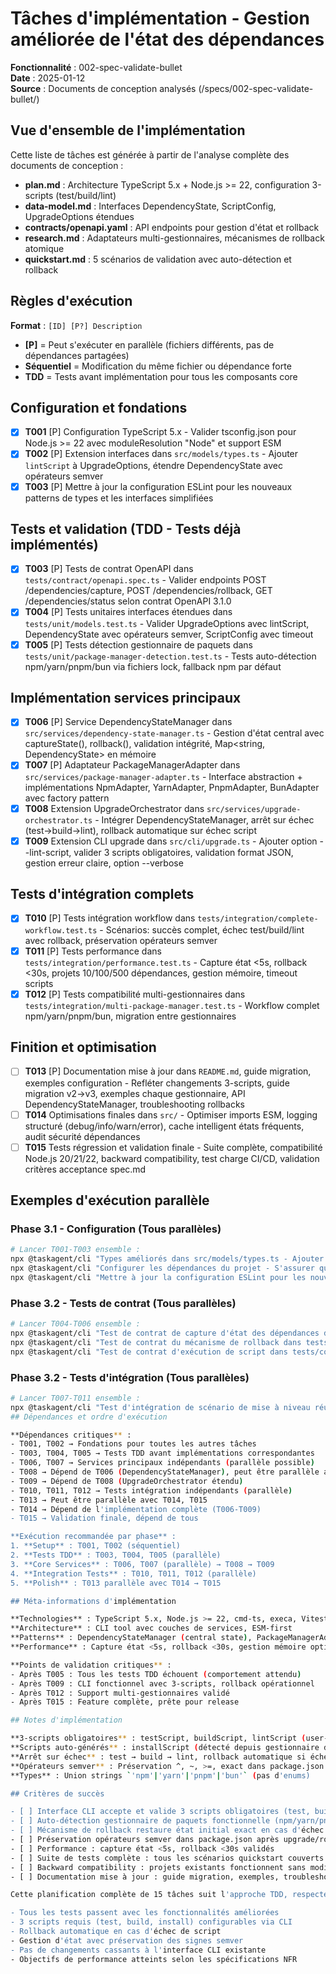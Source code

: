 # Tâches d'implémentation - Gestion améliorée de l'état des dépendances

**Fonctionnalité** : 002-spec-validate-bullet  
**Date** : 2025-01-12  
**Source** : Documents de conception analysés
(/specs/002-spec-validate-bullet/)

## Vue d'ensemble de l'implémentation

Cette liste de tâches est générée à partir de l'analyse complète des
documents de conception :

- **plan.md** : Architecture TypeScript 5.x + Node.js >= 22, configuration
  3-scripts (test/build/lint)
- **data-model.md** : Interfaces DependencyState, ScriptConfig,
  UpgradeOptions étendues
- **contracts/openapi.yaml** : API endpoints pour gestion d'état et
  rollback
- **research.md** : Adaptateurs multi-gestionnaires, mécanismes de rollback
  atomique
- **quickstart.md** : 5 scénarios de validation avec auto-détection et
  rollback

## Règles d'exécution

**Format** : `[ID] [P?] Description`

- **[P]** = Peut s'exécuter en parallèle (fichiers différents, pas de
  dépendances partagées)
- **Séquentiel** = Modification du même fichier ou dépendance forte
- **TDD** = Tests avant implémentation pour tous les composants core

## Configuration et fondations

- [x] **T001** [P] Configuration TypeScript 5.x - Valider tsconfig.json
      pour Node.js >= 22 avec moduleResolution "Node" et support ESM
- [x] **T002** [P] Extension interfaces dans `src/models/types.ts` -
      Ajouter `lintScript` à UpgradeOptions, étendre DependencyState avec
      opérateurs semver
- [x] **T003** [P] Mettre à jour la configuration ESLint pour les nouveaux
      patterns de types et les interfaces simplifiées

## Tests et validation (TDD - Tests déjà implémentés)

- [x] **T003** [P] Tests de contrat OpenAPI dans
      `tests/contract/openapi.spec.ts` - Valider endpoints POST
      /dependencies/capture, POST /dependencies/rollback, GET
      /dependencies/status selon contrat OpenAPI 3.1.0
- [x] **T004** [P] Tests unitaires interfaces étendues dans
      `tests/unit/models.test.ts` - Valider UpgradeOptions avec lintScript,
      DependencyState avec opérateurs semver, ScriptConfig avec timeout
- [x] **T005** [P] Tests détection gestionnaire de paquets dans
      `tests/unit/package-manager-detection.test.ts` - Tests auto-détection
      npm/yarn/pnpm/bun via fichiers lock, fallback npm par défaut

## Implémentation services principaux

- [x] **T006** [P] Service DependencyStateManager dans
      `src/services/dependency-state-manager.ts` - Gestion d'état central
      avec captureState(), rollback(), validation intégrité, Map<string,
      DependencyState> en mémoire
- [x] **T007** [P] Adaptateur PackageManagerAdapter dans
      `src/services/package-manager-adapter.ts` - Interface abstraction +
      implémentations NpmAdapter, YarnAdapter, PnpmAdapter, BunAdapter avec
      factory pattern
- [x] **T008** Extension UpgradeOrchestrator dans
      `src/services/upgrade-orchestrator.ts` - Intégrer
      DependencyStateManager, arrêt sur échec (test→build→lint), rollback
      automatique sur échec script
- [x] **T009** Extension CLI upgrade dans `src/cli/upgrade.ts` - Ajouter
      option --lint-script, valider 3 scripts obligatoires, validation
      format JSON, gestion erreur claire, option --verbose

## Tests d'intégration complets

- [x] **T010** [P] Tests intégration workflow dans
      `tests/integration/complete-workflow.test.ts` - Scénarios: succès
      complet, échec test/build/lint avec rollback, préservation opérateurs
      semver
- [x] **T011** [P] Tests performance dans
      `tests/integration/performance.test.ts` - Capture état <5s, rollback
      <30s, projets 10/100/500 dépendances, gestion mémoire, timeout
      scripts
- [x] **T012** [P] Tests compatibilité multi-gestionnaires dans
      `tests/integration/multi-package-manager.test.ts` - Workflow complet
      npm/yarn/pnpm/bun, migration entre gestionnaires

## Finition et optimisation

- [ ] **T013** [P] Documentation mise à jour dans `README.md`, guide
      migration, exemples configuration - Refléter changements 3-scripts,
      guide migration v2→v3, exemples chaque gestionnaire, API
      DependencyStateManager, troubleshooting rollbacks
- [ ] **T014** Optimisations finales dans `src/` - Optimiser imports ESM,
      logging structuré (debug/info/warn/error), cache intelligent états
      fréquents, audit sécurité dépendances
- [ ] **T015** Tests régression et validation finale - Suite complète,
      compatibilité Node.js 20/21/22, backward compatibility, test charge
      CI/CD, validation critères acceptance spec.md

## Exemples d'exécution parallèle

### Phase 3.1 - Configuration (Tous parallèles)

```bash
# Lancer T001-T003 ensemble :
npx @taskagent/cli "Types améliorés dans src/models/types.ts - Ajouter les interfaces DependencyState, ScriptConfig, UpgradeOptions avec des types union de chaînes"
npx @taskagent/cli "Configurer les dépendances du projet - S'assurer que cmd-ts, execa sont disponibles"
npx @taskagent/cli "Mettre à jour la configuration ESLint pour les nouveaux patterns de types"
```

### Phase 3.2 - Tests de contrat (Tous parallèles)

```bash
# Lancer T004-T006 ensemble :
npx @taskagent/cli "Test de contrat de capture d'état des dépendances dans tests/contract/dependency-state.spec.ts"
npx @taskagent/cli "Test de contrat du mécanisme de rollback dans tests/contract/rollback-mechanism.spec.ts"
npx @taskagent/cli "Test de contrat d'exécution de script dans tests/contract/script-execution.spec.ts"
```

### Phase 3.2 - Tests d'intégration (Tous parallèles)

```bash
# Lancer T007-T011 ensemble :
npx @taskagent/cli "Test d'intégration de scénario de mise à niveau réussie dans tests/integration/successful-upgrade.test.ts"
## Dépendances et ordre d'exécution

**Dépendances critiques** :
- T001, T002 → Fondations pour toutes les autres tâches
- T003, T004, T005 → Tests TDD avant implémentations correspondantes
- T006, T007 → Services principaux indépendants (parallèle possible)
- T008 → Dépend de T006 (DependencyStateManager), peut être parallèle avec T007
- T009 → Dépend de T008 (UpgradeOrchestrator étendu)
- T010, T011, T012 → Tests intégration indépendants (parallèle)
- T013 → Peut être parallèle avec T014, T015
- T014 → Dépend de l'implémentation complète (T006-T009)
- T015 → Validation finale, dépend de tous

**Exécution recommandée par phase** :
1. **Setup** : T001, T002 (séquentiel)
2. **Tests TDD** : T003, T004, T005 (parallèle)
3. **Core Services** : T006, T007 (parallèle) → T008 → T009
4. **Integration Tests** : T010, T011, T012 (parallèle)
5. **Polish** : T013 parallèle avec T014 → T015

## Méta-informations d'implémentation

**Technologies** : TypeScript 5.x, Node.js >= 22, cmd-ts, execa, Vitest
**Architecture** : CLI tool avec couches de services, ESM-first
**Patterns** : DependencyStateManager (central state), PackageManagerAdapter (abstraction), Factory pattern (PM detection)
**Performance** : Capture état <5s, rollback <30s, gestion mémoire optimisée

**Points de validation critiques** :
- Après T005 : Tous les tests TDD échouent (comportement attendu)
- Après T009 : CLI fonctionnel avec 3-scripts, rollback opérationnel
- Après T012 : Support multi-gestionnaires validé
- Après T015 : Feature complète, prête pour release

## Notes d'implémentation

**3-scripts obligatoires** : testScript, buildScript, lintScript (user-provided)
**Scripts auto-générés** : installScript (détecté depuis gestionnaire de paquets)
**Arrêt sur échec** : test → build → lint, rollback automatique si échec
**Opérateurs semver** : Préservation ^, ~, >=, exact dans package.json
**Types** : Union strings `'npm'|'yarn'|'pnpm'|'bun'` (pas d'enums)

## Critères de succès

- [ ] Interface CLI accepte et valide 3 scripts obligatoires (test, build, lint)
- [ ] Auto-détection gestionnaire de paquets fonctionnelle (npm/yarn/pnpm/bun)
- [ ] Mécanisme de rollback restaure état initial exact en cas d'échec
- [ ] Préservation opérateurs semver dans package.json après upgrade/rollback
- [ ] Performance : capture état <5s, rollback <30s validés
- [ ] Suite de tests complète : tous les scénarios quickstart couverts
- [ ] Backward compatibility : projets existants fonctionnent sans modification
- [ ] Documentation mise à jour : guide migration, exemples, troubleshooting

Cette planification complète de 15 tâches suit l'approche TDD, respecte les dépendances critiques et optimise l'exécution parallèle pour une implémentation efficace de la gestion améliorée de l'état des dépendances avec support 3-scripts et rollback automatique.

- Tous les tests passent avec les fonctionnalités améliorées
- 3 scripts requis (test, build, install) configurables via CLI
- Rollback automatique en cas d'échec de script
- Gestion d'état avec préservation des signes semver
- Pas de changements cassants à l'interface CLI existante
- Objectifs de performance atteints selon les spécifications NFR

```
